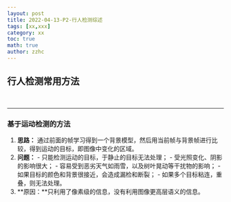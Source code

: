 ```yaml
---
layout: post
title: 2022-04-13-P2-行人检测综述 
tags: [xx,xxx]
category: xx
toc: true
math: true
author: zzhc
---
```



## 行人检测常用方法

<br>

***

### 基于运动检测的方法

 1. **思路：** 通过前面的帧学习得到一个背景模型，然后用当前帧与背景帧进行比较，得到运动的目标，即图像中变化的区域。
 2. **问题：** 
        - 只能检测运动的目标，于静止的目标无法处理；
        - 受光照变化、阴影的影响很大；
        - 容易受到恶劣天气如雨雪，以及树叶晃动等干扰物的影响；
        - 如果目标的颜色和背景很接近，会造成漏检和断裂；
        - 如果多个目标粘连，重叠，则无法处理。
3. **原因：**只利用了像素级的信息，没有利用图像更高层语义的信息。
